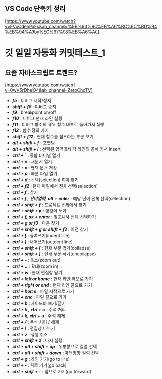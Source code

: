 ## VS Code 단축키 정리
[https://www.youtube.com/watch?v=EVxCdenPbFs&ab_channel=%EB%93%9C%EB%A6%BC%EC%BD%94%EB%94%A9by%EC%97%98%EB%A6%AC]   
# 깃 일일 자동화 커밋테스트_1
## 요즘 자바스크립트 트렌드?
[https://www.youtube.com/watch?v=0wV5rDhelO4&ab_channel=ZeroChoTV]
- ***f5*** : 디버그 시작/정지
- ***shift + f5*** :  디버그 중지
- ***f9*** : breakpoint on/off
- ***f10*** : 디버그 현재 라인 실행
- ***f11*** : 디버그 함수의 경우 함수 내부로 들어가서 실행
- ***f12*** : 함수 정의 가기
- ***shift + f12*** : 현재 함수를 참조하는 부분 보기
- ***alt + shift + f*** : 포맷팅
- ***alt + shift + i*** : 선택된 영역에서 각 라인의 끝에 커서 insert
- ***ctrl + `*** : 통합 터미널 열기
- ***ctrl + n*** : 새문서 열기
- ***ctrl + s*** : 현재 문서 저장
- ***ctrl + p*** : 빠른 파일 열기
- ***ctrl + d*** : 선택(selection) 하며 찾기
- ***ctrl + f2*** : 현재 파일에서 전체 선택(selection)
- ***ctrl + f*** : 찾기
- ***ctrl + f , 단어입력, alt + enter*** : 해당 단어 전체 선택(selection)
- ***ctrl + shift + f*** : 프로젝트 전체에서 찾기
- ***ctrl + shift + p*** : 명령어 보기
- ***ctrl + f, alt + enter*** : 찾고나서 전체 선택하기
- ***ctrl + g  or f3*** : 다음 찾기
- ***ctrl + shift + g  or shift + f3*** : 이전 찾기
- ***ctrl + [*** : 들여쓰기(indent line)
- ***ctrl + ]*** : 내어쓰기(outdent line)
- ***ctrl + shift + [*** : 현재 부분 접기(collapse)
- ***ctrl + shift + ]*** : 현재 부분 펴기(uncollapse)
- ***ctrl + -*** : 축소(zoom out)
- ***ctrl + =*** : 확대(zoom in)
- ***ctrl + w*** : 현재 편집창 닫기
- ***ctrl + left or home*** : 현재 라인 앞으로 가기
- ***ctrl + right or end*** : 현재 라인 끝으로 가기
- ***ctrl + home*** : 파일 시작으로 가기
- ***ctrl + end*** : 파일 끝으로 가기
- ***ctrl + b*** : 사이드바 보기/닫기
- ***ctrl + k , ctrl + c*** : 주석 처리
- ***ctrl + k,  ctrl + u*** : 주석 해제
- ***ctrl + /*** : 주석 처리 / 해제
- ***ctrl + \\*** : 편집창 나누기
- ***ctrl + z*** : 실행 취소
- ***ctrl + shift + z*** : 다시 실행.
- ***ctrl + alt + shift + up*** : 위방향으로 컬럼 선택
- ***ctrl + alt + shift + down*** : 아래방향 컬럼 선택
- ***ctrl + g*** : 라인 가기(go to line)
- ***ctrl + -*** : 뒤로 가기(go back)
- ***ctrl + shift + -*** : 앞으로 가기(go forward)